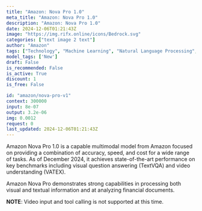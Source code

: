 ```yaml
---
title: "Amazon: Nova Pro 1.0"
meta_title: "Amazon: Nova Pro 1.0"
description: "Amazon: Nova Pro 1.0"
date: 2024-12-06T01:21:43Z
image: "https://img.rifx.online/icons/Bedrock.svg"
categories: ["text image 2 text"]
author: "Amazon"
tags: ["Technology", "Machine Learning", "Natural Language Processing", "Computer Vision", "Data Science", "New"]
model_tags: ['New']
draft: False
is_recommended: False
is_active: True
discount: 1
is_free: False

id: "amazon/nova-pro-v1"
context: 300000
input: 8e-07
output: 3.2e-06
img: 0.0012
request: 0
last_updated: 2024-12-06T01:21:43Z
---
```


Amazon Nova Pro 1.0 is a capable multimodal model from Amazon focused on providing a combination of accuracy, speed, and cost for a wide range of tasks. As of December 2024, it achieves state-of-the-art performance on key benchmarks including visual question answering (TextVQA) and video understanding (VATEX).

Amazon Nova Pro demonstrates strong capabilities in processing both visual and textual information and at analyzing financial documents.

**NOTE**: Video input and tool calling is not supported at this time.

